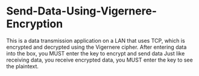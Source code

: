 # Send-Data-Using-Vigernere-Encryption
This is a data transmission application on a LAN that uses TCP, which is encrypted and decrypted using the Vigernere cipher.
After entering data into the box, you MUST enter the key to encrypt and send data
Just like receiving data, you receive encrypted data, you MUST enter the key to see the plaintext.
